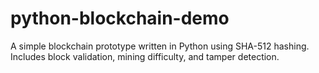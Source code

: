 # python-blockchain-demo
A simple blockchain prototype written in Python using SHA-512 hashing. Includes block validation, mining difficulty, and tamper detection.
